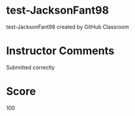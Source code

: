 # test-JacksonFant98
test-JacksonFant98 created by GitHub Classroom

# Instructor Comments
Submitted correctly
# Score
100
